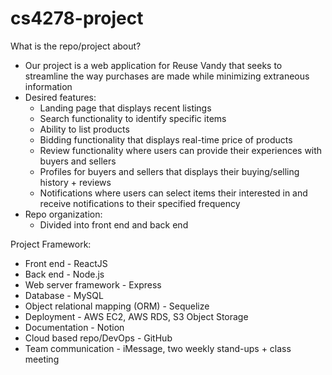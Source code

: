 # cs4278-project

What is the repo/project about?
- Our project is a web application for Reuse Vandy that seeks to streamline the way purchases are made while minimizing extraneous information
- Desired features:
  - Landing page that displays recent listings
  - Search functionality to identify specific items
  - Ability to list products
  - Bidding functionality that displays real-time price of products
  - Review functionality where users can provide their experiences with buyers and sellers
  - Profiles for buyers and sellers that displays their buying/selling history + reviews
  - Notifications where users can select items their interested in and receive notifications to their specified frequency
- Repo organization:
  - Divided into front end and back end

Project Framework:
- Front end - ReactJS
- Back end - Node.js
- Web server framework - Express
- Database - MySQL
- Object relational mapping (ORM) - Sequelize
- Deployment - AWS EC2, AWS RDS, S3 Object Storage
- Documentation - Notion
- Cloud based repo/DevOps - GitHub
- Team communication - iMessage, two weekly stand-ups + class meeting
